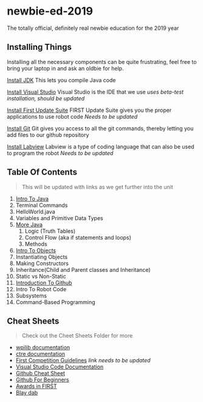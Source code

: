 # newbie-ed-2019
The totally official, definitely real newbie education for the 2019 year
## Installing Things
Installing all the necessary components can be quite frustrating, feel free to bring your laptop in and ask an oldbie for help.

[Install JDK](https://www.oracle.com/technetwork/java/javase/downloads/jdk11-downloads-5066655.html) This lets you compile Java code

[Install Visual Studio](https://wpilib.screenstepslive.com/s/currentCS/m/79833/l/932382-installing-vs-code) Visual Studio is the IDE that we use *uses beta-test installation, should be updated*

[Install First Update Suite](https://wpilib.screenstepslive.com/s/currentCS/m/getting_started/l/599670-installing-the-frc-update-suite-all-languages) FIRST Update Suite gives you the proper applications to use robot code *Needs to be updated*

[Install Git](https://git-scm.com/book/en/v2/Getting-Started-Installing-Git) Git gives you access to all the git commands, thereby letting you add files to our github repository

[Install Labview](https://wpilib.screenstepslive.com/s/currentCS/m/labview/l/145005-installing-labview-for-frc-2018-labview-only) Labview is a type of coding language that can also be used to program the robot *Needs to be updated*

## Table Of Contents
>This will be updated with links as we get further into the unit

1. [Intro To Java](https://github.com/Team694/newbie-ed-2019/tree/master/presentations/Lesson1-IntroToJava.pdf)
  1. Terminal Commands
  2. HelloWorld.java
  3. Variables and Primitive Data Types
2. [More Java](https://github.com/Team694/newbie-ed-2019/tree/master/presentations/Lesson2-MoreJava.pdf)
    1. Logic (Truth Tables)
    2. Control Flow (aka if statements and loops)
    3. Methods
3. [Intro To Objects](https://github.com/Team694/newbie-ed-2019/tree/master/presentations/Lesson3-ObjectOrientedProgramming.pdf)
  1. Instantiating Objects
  2. Making Constructors
  3. Inheritance(Child and Parent classes and Inheritance)
  4. Static vs Non-Static
3. [Introduction To Github](https://github.com/Team694/newbie-ed-2019/tree/master/presentations/Lesson4-IntroToGit.pdf)
4. Intro To Robot Code
  1. Subsystems
  2. Command-Based Programming

## Cheat Sheets
> Check out the Cheet Sheets Folder for more

- [wpilib documentation](http://first.wpi.edu/FRC/roborio/release/docs/java/)
- [ctre documentation](http://www.ctr-electronics.com/downloads/api/java/html/index.html)
- [First Competition Guidelines](https://github.com/Team694/newbie-ed-2019/blob/master/Cheat%20Sheets/FRCCompetitions.md "If you're confused about how our competitions work") *link needs to be updated*
- [Visual Studio Code Documentation](https://code.visualstudio.com/docs)
- [Github Cheat Sheet](https://education.github.com/git-cheat-sheet-education.pdf "download pdf")
- [Github For Beginners](https://juristr.com/blog/2013/04/git-explained/)
- [Awards in FIRST](https://www.firstinspires.org/sites/default/files/uploads/resource_library/frc/game-and-season-info/awards/2018/2018-complete-awards-chart.pdf "Different awards you can win in first competitions")
- [Blay dab](https://thumbs.gfycat.com/OffensiveMediumFoxhound-size_restricted.gif)
